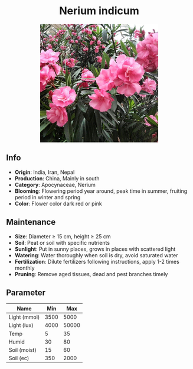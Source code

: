 <h1 align='center'>Nerium indicum</h1>
<p align="center">
    <img 
        align='center'
        width='320'
        src="../images/nerium indicum.png" 
        alt='Nerium indicum' />
</p>

## Info

 - **Origin**: India, Iran, Nepal
 - **Production**: China, Mainly in south
 - **Category**: Apocynaceae, Nerium
 - **Blooming**: Flowering period year around, peak time in summer, fruiting period in winter and spring
 - **Color**: Flower color dark red or pink

## Maintenance

 - **Size**: Diameter ≥ 15 cm, height ≥ 25 cm
 - **Soil**: Peat or soil with specific nutrients
 - **Sunlight**: Put in sunny places, grows in places with scattered light
 - **Watering**: Water thoroughly when soil is dry, avoid saturated water
 - **Fertilization**: Dilute fertilizers following instructions, apply 1-2 times monthly
 - **Pruning**: Remove aged tissues, dead and pest branches timely

## Parameter

| Name         | Min  | Max   |
|--------------|------|-------|
| Light (mmol) | 3500 | 5000  |
| Light (lux)  | 4000 | 50000 |
| Temp         | 5    | 35    |
| Humid        | 30   | 80    |
| Soil (moist) | 15   | 60    |
| Soil (ec)    | 350  | 2000  |